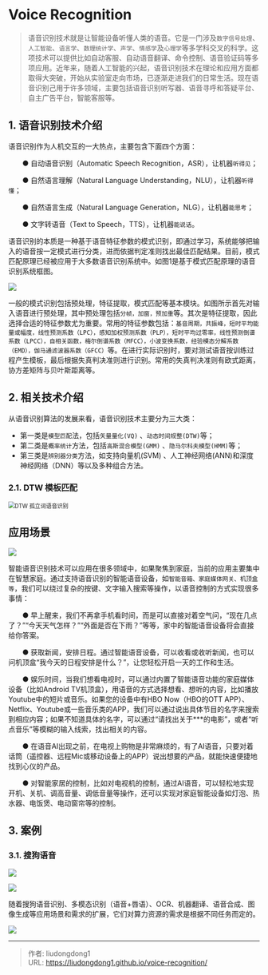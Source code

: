 # Voice Recognition


> 语音识别技术就是让智能设备听懂人类的语音。它是一门涉及`数字信号处理`、`人工智能`、`语言学`、`数理统计学`、`声学`、`情感学`及`心理学`等多学科交叉的科学。这项技术可以提供比如自动客服、自动语音翻译、命令控制、语音验证码等多项应用。近年来，随着人工智能的兴起，语音识别技术在理论和应用方面都取得大突破，开始从实验室走向市场，已逐渐走进我们的日常生活。现在语音识别己用于许多领域，主要包括语音识别听写器、语音寻呼和答疑平台、自主广告平台，智能客服等。

## 1. 语音识别技术介绍

语音识别作为人机交互的一大热点，主要包含下面四个方面：

　　● 自动语音识别（Automatic Speech Recognition，ASR），让机器`听得见`；

　　● 自然语言理解（Natural Language Understanding，NLU），让机器`听得懂`；

　　● 自然语言生成（Natural Language Generation，NLG），让机器`能思考`；

　　● 文字转语音（Text to Speech，TTS），让机器`能说话`。

​	 语音识别的本质是一种基于语音特征参数的模式识别，即通过学习，系统能够把输入的语音按一定模式进行分类，进而依据判定准则找出最佳匹配结果。目前，模式匹配原理已经被应用于大多数语音识别系统中。如图1是基于模式匹配原理的语音识别系统框图。

![](https://gitee.com/github-25970295/blogImage/raw/master/img/image-20200516100437806.png)

​        一般的模式识别包括预处理，特征提取，模式匹配等基本模块。如图所示首先对输入语音进行预处理，其中预处理包括`分帧，加窗，预加重`等。其次是特征提取，因此选择合适的特征参数尤为重要。常用的特征参数包括：`基音周期，共振峰，短时平均能量或幅度，线性预测系数（LPC），感知加权预测系数（PLP），短时平均过零率，线性预测倒谱系数（LPCC），自相关函数，梅尔倒谱系数（MFCC），小波变换系数，经验模态分解系数（EMD），伽马通滤波器系数（GFCC）`等。在进行实际识别时，要对测试语音按训练过程产生模板，最后根据失真判决准则进行识别。常用的失真判决准则有欧式距离，协方差矩阵与贝叶斯距离等。

## 2. 相关技术介绍

从语音识别算法的发展来看，语音识别技术主要分为三大类：

- 第一类是`模型匹配`法，包括`矢量量化(VQ)` 、`动态时间规整(DTW)`等；
- 第二类是`概率统计`方法，包括`高斯混合模型(GMM)` 、`隐马尔科夫模型(HMM)`等；
- 第三类是`辨别器分类`方法，如支持向量机(SVM) 、人工神经网络(ANN)和深度神经网络（DNN）等以及多种组合方法。

### 2.1. DTW 模板匹配

<img src="https://gitee.com/github-25970295/blogImage/raw/master/img/image-20200516101044749.png" alt="DTW 孤立词语音识别" style="zoom:80%;" />



## 应用场景

![](https://gitee.com/github-25970295/blogpictureV2/raw/master/image-20200516101518518.png)

智能语音识别技术可以应用在很多领域中，如果聚焦到家庭，当前的应用主要集中在智慧家庭。通过支持语音识别的智能语音设备，如`智能音箱、家庭媒体网关、机顶盒等`，我们可以绕过复杂的按键、文字输入搜索等操作，以语音控制的方式实现很多事情：

　　● 早上醒来，我们不再拿手机看时间，而是可以直接对着空气问，“现在几点了？”“今天天气怎样？”“外面是否在下雨？”等等，家中的智能语音设备将会直接给你答案。

　　● 获取新闻，安排日程。通过智能语音设备，可以收看或收听新闻，也可以问机顶盒“我今天的日程安排是什么？”，让您轻松开启一天的工作和生活。

　　● 娱乐时间，当我们想看电视时，可以通过内置了智能语音功能的家庭媒体设备（比如Android TV机顶盒），用语音的方式选择想看、想听的内容，比如播放Youtube中的短片或音乐。如果您的设备中有HBO Now（HBO的OTT APP）、Netflix、Youtube或一些音乐类的APP，我们可以通过说出具体节目的名字来搜索到相应内容；如果不知道具体的名字，可以通过“请找出关于***的电影”，或者“听点音乐”等模糊的输入线索，找出相关的内容。

　　● 在语音AI出现之前，在电视上购物是非常麻烦的，有了AI语音，只要对着话筒（遥控器、远程Mic或移动设备上的APP）说出想要的产品，就能快速便捷地找到心仪的产品。

　　● 对智能家居的控制，比如对电视机的控制，通过AI语音，可以轻松地实现开机、关机、调高音量、调低音量等操作，还可以实现对家庭智能设备如灯泡、热水器、电饭煲、电动窗帘等的控制。

## 3. 案例

### 3.1. 搜狗语音

![](https://gitee.com/github-25970295/blogImage/raw/master/img/image-20200410214110104.png)

![](https://gitee.com/github-25970295/blogImage/raw/master/img/image-20200715165723248.png)

随着搜狗语音识别、多模态识别（语音+唇语）、OCR、机器翻译、语音合成、图像生成等应用场景和需求的扩展，它们对算力资源的需求是根据不同任务而定的。

![](https://gitee.com/github-25970295/blogImage/raw/master/img/image-20200715165737439.png)



---

> 作者: liudongdong1  
> URL: https://liudongdong1.github.io/voice-recognition/  


